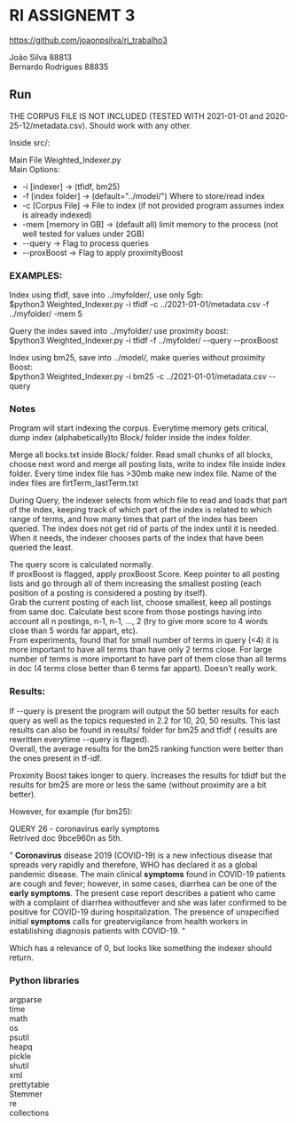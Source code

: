 # RI ASSIGNEMT 3

https://github.com/joaonpsilva/ri_trabalho3

João Silva 88813  
Bernardo Rodrigues 88835

## Run

THE CORPUS FILE IS NOT INCLUDED (TESTED WITH 2021-01-01 and 2020-25-12/metadata.csv). Should work with any other.

Inside src/:

Main File Weighted_Indexer.py  
Main Options:  
 - -i [indexer] -> (tfidf, bm25)
 - -f [index folder] -> (default="../model/") Where to store/read index
 - -c [Corpus File] -> File to index (if not provided program assumes index is already indexed)
 - -mem [memory in GB] -> (default all) limit memory to the process (not well tested for values under 2GB)
 - --query -> Flag to process queries
 - --proxBoost -> Flag to apply proximityBoost

### EXAMPLES:  

Index using tfidf, save into ../myfolder/, use only 5gb:  
$python3 Weighted_Indexer.py -i tfidf -c ../2021-01-01/metadata.csv -f ../myfolder/ -mem 5


Query the index saved into ../myfolder/ use proximity boost:  
$python3 Weighted_Indexer.py -i tfidf -f ../myfolder/ --query --proxBoost


Index using bm25, save into ../model/, make queries without proximity Boost:    
$python3 Weighted_Indexer.py -i bm25 -c ../2021-01-01/metadata.csv --query


### Notes

Program will start indexing the corpus. 
Everytime memory gets critical, dump index (alphabetically)to Block/ folder inside the index folder.  

Merge all bocks.txt inside Block/ folder. Read small chunks of all blocks, choose next word and merge all posting lists, write to index file inside index folder. Every time index file has >30mb make new index file. Name of the index files are firtTerm_lastTerm.txt

During Query, the indexer selects from which file to read and loads that part of the index, keeping track of which part of the index is related to which range of terms, and how many times that part of the index has been queried. The index does not get rid of parts of the index until it is needed. When it needs, the indexer chooses parts of the index that have been queried the least.  


The query score is calculated normally.   
If proxBoost is flagged, apply proxBoost Score. Keep pointer to all posting lists and go through all of them increasing the smallest posting (each position of a posting is considered a posting by itself).   
Grab the current posting of each list, choose smallest, keep all postings from same doc. Calculate best score from those postings having into account all n postings, n-1, n-1, ..., 2 (try to give more score to 4 words close than 5 words far appart, etc).   
From experiments, found that for small number of terms in query (<4) it is more important to have all terms than have only 2 terms close. For large number of terms is more important to have part of them close than all terms in doc (4 terms close better than 6 terms far appart). Doesn't really work.

### Results:

If --query is present the program will output the 50 better results for each query as well as the topics requested in 2.2 for 10, 20, 50 results. This last results can also be found in results/ folder for bm25 and tfidf ( results are rewritten everytime --query is flaged).  
Overall, the average results for the bm25 ranking function were better than the ones present in tf-idf.

Proximity Boost takes longer to query.
Increases the results for tdidf but the results for bm25 are more or less the same (without proximity are a bit better).

However, for example (for bm25):

QUERY 26  -  coronavirus early symptoms  
Retrived doc 9bce960n as 5th.

"
**Coronavirus** disease 2019 (COVID-19) is a new infectious disease that spreads very rapidly and therefore, WHO has declared it as a global pandemic disease. 
The main clinical **symptoms** found in COVID-19 patients are cough and fever; however, in some cases, diarrhea can be one of the **early symptoms**. The present
case report describes a patient who came with a complaint of diarrhea withoutfever and she was later confirmed to be positive for COVID-19 during 
hospitalization. The presence of unspecified initial **symptoms** calls for greatervigilance from health workers in establishing diagnosis patients with 
COVID-19.
"

Which has a relevance of 0, but looks like something the indexer should return.


### Python libraries
argparse  
time  
math  
os  
psutil  
heapq  
pickle  
shutil  
xml  
prettytable  
Stemmer  
re  
collections  